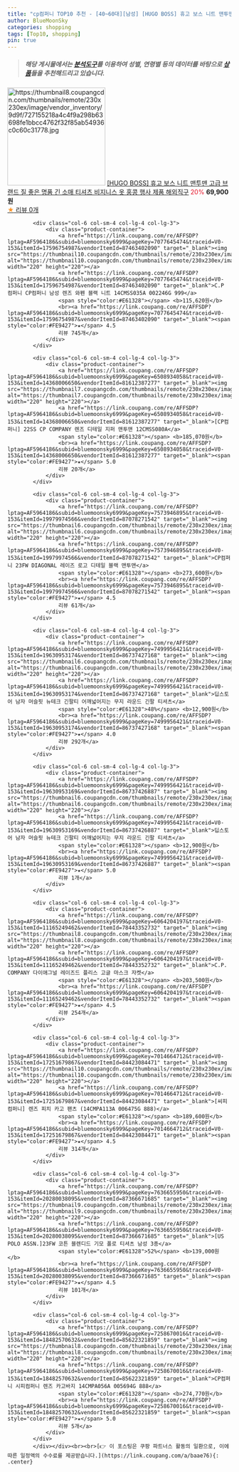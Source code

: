 ```yaml
---
title: "cp컴퍼니 TOP10 추천 - [40~60대][남성] [HUGO BOSS] 휴고 보스 니트 맨투맨 고급 브랜드 질 좋은 명품 긴 소매 티셔츠 비지니스 옷 홍콩 행사 제품 해외직구"
author: BlueMoonSky
categories: shopping
tags: [Top10, shopping]
pin: true
---
```


> ##### 해당 게시물에서는 [**분석도구**](https://itemscout.io/)를 이용하여 **성별**, **연령별** 등의 데이터를 바탕으로 [**상품**](https://link.coupang.com/a/baae76)들을 추천해드리고 있습니다.
<div class="container"><div class="row">
            <div class="col-6 col-sm-4 col-lg-4 col-lg-3">
                <div class="product-container">
                    <a href="https://link.coupang.com/re/AFFSDP?lptag=AF5964186&subid=bluemoonsky6999&pageKey=7485420844&traceid=V0-153&itemId=19562960002&vendorItemId=86670939799" target="_blank"><img src="https://thumbnail8.coupangcdn.com/thumbnails/remote/230x230ex/image/vendor_inventory/9d9f/727155218a4c4f9a298b63698fe1bbcc4762f32f85ab54936c0c60c31778.jpg" alt="https://thumbnail8.coupangcdn.com/thumbnails/remote/230x230ex/image/vendor_inventory/9d9f/727155218a4c4f9a298b63698fe1bbcc4762f32f85ab54936c0c60c31778.jpg" width="220" height="220"></a>
                    <a href="https://link.coupang.com/re/AFFSDP?lptag=AF5964186&subid=bluemoonsky6999&pageKey=7485420844&traceid=V0-153&itemId=19562960002&vendorItemId=86670939799" target="_blank">[HUGO BOSS] 휴고 보스 니트 맨투맨 고급 브랜드 질 좋은 명품 긴 소매 티셔츠 비지니스 옷 홍콩 행사 제품 해외직구</a>
                    <span style="color:#E61328">20%</span> <b>69,900원</b>
                    <br><a href="https://link.coupang.com/re/AFFSDP?lptag=AF5964186&subid=bluemoonsky6999&pageKey=7485420844&traceid=V0-153&itemId=19562960002&vendorItemId=86670939799" target="_blank"><span style="color:#FE9427">★</span> 
                    리뷰 0개</a>
                </div>
            </div>
            
            <div class="col-6 col-sm-4 col-lg-4 col-lg-3">
                <div class="product-container">
                    <a href="https://link.coupang.com/re/AFFSDP?lptag=AF5964186&subid=bluemoonsky6999&pageKey=7077645474&traceid=V0-153&itemId=17596754987&vendorItemId=87463402090" target="_blank"><img src="https://thumbnail10.coupangcdn.com/thumbnails/remote/230x230ex/image/vendor_inventory/0145/48a0b60ff5fd7346f364b6ae1e47678c573718ac5fc1882d4db2cbc9d61c.jpg" alt="https://thumbnail10.coupangcdn.com/thumbnails/remote/230x230ex/image/vendor_inventory/0145/48a0b60ff5fd7346f364b6ae1e47678c573718ac5fc1882d4db2cbc9d61c.jpg" width="220" height="220"></a>
                    <a href="https://link.coupang.com/re/AFFSDP?lptag=AF5964186&subid=bluemoonsky6999&pageKey=7077645474&traceid=V0-153&itemId=17596754987&vendorItemId=87463402090" target="_blank">C.P 컴퍼니 CP컴퍼니 남성 렌즈 와펜 블랙 니트 14CMSS035A 002246G 999</a>
                    <span style="color:#E61328"></span> <b>115,620원</b>
                    <br><a href="https://link.coupang.com/re/AFFSDP?lptag=AF5964186&subid=bluemoonsky6999&pageKey=7077645474&traceid=V0-153&itemId=17596754987&vendorItemId=87463402090" target="_blank"><span style="color:#FE9427">★</span> 4.5
                    리뷰 745개</a>
                </div>
            </div>
            
            <div class="col-6 col-sm-4 col-lg-4 col-lg-3">
                <div class="product-container">
                    <a href="https://link.coupang.com/re/AFFSDP?lptag=AF5964186&subid=bluemoonsky6999&pageKey=6508934058&traceid=V0-153&itemId=14368006650&vendorItemId=81612387277" target="_blank"><img src="https://thumbnail7.coupangcdn.com/thumbnails/remote/230x230ex/image/vendor_inventory/cb42/a8d42b08054b2e2c4add22876fa271c979663b145bc69d6c2159ffca1d25.jpg" alt="https://thumbnail7.coupangcdn.com/thumbnails/remote/230x230ex/image/vendor_inventory/cb42/a8d42b08054b2e2c4add22876fa271c979663b145bc69d6c2159ffca1d25.jpg" width="220" height="220"></a>
                    <a href="https://link.coupang.com/re/AFFSDP?lptag=AF5964186&subid=bluemoonsky6999&pageKey=6508934058&traceid=V0-153&itemId=14368006650&vendorItemId=81612387277" target="_blank">[CP컴퍼니] 22SS CP COMPANY 렌즈 디테일 지퍼 맨투맨 12CMSS080A</a>
                    <span style="color:#E61328"></span> <b>185,070원</b>
                    <br><a href="https://link.coupang.com/re/AFFSDP?lptag=AF5964186&subid=bluemoonsky6999&pageKey=6508934058&traceid=V0-153&itemId=14368006650&vendorItemId=81612387277" target="_blank"><span style="color:#FE9427">★</span> 5.0
                    리뷰 20개</a>
                </div>
            </div>
            
            <div class="col-6 col-sm-4 col-lg-4 col-lg-3">
                <div class="product-container">
                    <a href="https://link.coupang.com/re/AFFSDP?lptag=AF5964186&subid=bluemoonsky6999&pageKey=7573946895&traceid=V0-153&itemId=19979974566&vendorItemId=87078271542" target="_blank"><img src="https://thumbnail6.coupangcdn.com/thumbnails/remote/230x230ex/image/vendor_inventory/f3e2/80a474d0fdce8aed4c40e30fc9c62372a08f6ad9ab3d0a5e0f1af00fe0cf.jpg" alt="https://thumbnail6.coupangcdn.com/thumbnails/remote/230x230ex/image/vendor_inventory/f3e2/80a474d0fdce8aed4c40e30fc9c62372a08f6ad9ab3d0a5e0f1af00fe0cf.jpg" width="220" height="220"></a>
                    <a href="https://link.coupang.com/re/AFFSDP?lptag=AF5964186&subid=bluemoonsky6999&pageKey=7573946895&traceid=V0-153&itemId=19979974566&vendorItemId=87078271542" target="_blank">CP컴퍼니 23FW DIAGONAL 레이즈 로고 디테일 블랙 맨투맨</a>
                    <span style="color:#E61328"></span> <b>273,600원</b>
                    <br><a href="https://link.coupang.com/re/AFFSDP?lptag=AF5964186&subid=bluemoonsky6999&pageKey=7573946895&traceid=V0-153&itemId=19979974566&vendorItemId=87078271542" target="_blank"><span style="color:#FE9427">★</span> 4.5
                    리뷰 61개</a>
                </div>
            </div>
            
            <div class="col-6 col-sm-4 col-lg-4 col-lg-3">
                <div class="product-container">
                    <a href="https://link.coupang.com/re/AFFSDP?lptag=AF5964186&subid=bluemoonsky6999&pageKey=7499956421&traceid=V0-153&itemId=19630953174&vendorItemId=86737427168" target="_blank"><img src="https://thumbnail6.coupangcdn.com/thumbnails/remote/230x230ex/image/vendor_inventory/f6aa/6338b336ecfe6e8bca3d8c35ff67d4c7efc07bb60273cce9440160371665.JPG" alt="https://thumbnail6.coupangcdn.com/thumbnails/remote/230x230ex/image/vendor_inventory/f6aa/6338b336ecfe6e8bca3d8c35ff67d4c7efc07bb60273cce9440160371665.JPG" width="220" height="220"></a>
                    <a href="https://link.coupang.com/re/AFFSDP?lptag=AF5964186&subid=bluemoonsky6999&pageKey=7499956421&traceid=V0-153&itemId=19630953174&vendorItemId=86737427168" target="_blank">딥스토어 남자 머슬핏 뉴테크 긴팔티 어깨넓어지는 무지 라운드 긴팔 티셔츠</a>
                    <span style="color:#E61328">48%</span> <b>12,900원</b>
                    <br><a href="https://link.coupang.com/re/AFFSDP?lptag=AF5964186&subid=bluemoonsky6999&pageKey=7499956421&traceid=V0-153&itemId=19630953174&vendorItemId=86737427168" target="_blank"><span style="color:#FE9427">★</span> 4.0
                    리뷰 292개</a>
                </div>
            </div>
            
            <div class="col-6 col-sm-4 col-lg-4 col-lg-3">
                <div class="product-container">
                    <a href="https://link.coupang.com/re/AFFSDP?lptag=AF5964186&subid=bluemoonsky6999&pageKey=7499956421&traceid=V0-153&itemId=19630953169&vendorItemId=86737426887" target="_blank"><img src="https://thumbnail6.coupangcdn.com/thumbnails/remote/230x230ex/image/vendor_inventory/7caa/5f882da7132520dfbc3d48442eb9a6c57340a423bb65bce75100b976f683.JPG" alt="https://thumbnail6.coupangcdn.com/thumbnails/remote/230x230ex/image/vendor_inventory/7caa/5f882da7132520dfbc3d48442eb9a6c57340a423bb65bce75100b976f683.JPG" width="220" height="220"></a>
                    <a href="https://link.coupang.com/re/AFFSDP?lptag=AF5964186&subid=bluemoonsky6999&pageKey=7499956421&traceid=V0-153&itemId=19630953169&vendorItemId=86737426887" target="_blank">딥스토어 남자 머슬핏 뉴테크 긴팔티 어깨넓어지는 무지 라운드 긴팔 티셔츠</a>
                    <span style="color:#E61328"></span> <b>12,900원</b>
                    <br><a href="https://link.coupang.com/re/AFFSDP?lptag=AF5964186&subid=bluemoonsky6999&pageKey=7499956421&traceid=V0-153&itemId=19630953169&vendorItemId=86737426887" target="_blank"><span style="color:#FE9427">★</span> 5.0
                    리뷰 1개</a>
                </div>
            </div>
            
            <div class="col-6 col-sm-4 col-lg-4 col-lg-3">
                <div class="product-container">
                    <a href="https://link.coupang.com/re/AFFSDP?lptag=AF5964186&subid=bluemoonsky6999&pageKey=6064204197&traceid=V0-153&itemId=11165249462&vendorItemId=78443352732" target="_blank"><img src="https://thumbnail8.coupangcdn.com/thumbnails/remote/230x230ex/image/vendor_inventory/47ae/d3b1db9ae2b0341e86a5d0f6fea0454c0acb8ca8b1c73583b6c815a9bf5d.jpg" alt="https://thumbnail8.coupangcdn.com/thumbnails/remote/230x230ex/image/vendor_inventory/47ae/d3b1db9ae2b0341e86a5d0f6fea0454c0acb8ca8b1c73583b6c815a9bf5d.jpg" width="220" height="220"></a>
                    <a href="https://link.coupang.com/re/AFFSDP?lptag=AF5964186&subid=bluemoonsky6999&pageKey=6064204197&traceid=V0-153&itemId=11165249462&vendorItemId=78443352732" target="_blank">C.P. COMPANY 다이애그널 레이즈드 플리스 고글 마스크 자켓</a>
                    <span style="color:#E61328"></span> <b>203,500원</b>
                    <br><a href="https://link.coupang.com/re/AFFSDP?lptag=AF5964186&subid=bluemoonsky6999&pageKey=6064204197&traceid=V0-153&itemId=11165249462&vendorItemId=78443352732" target="_blank"><span style="color:#FE9427">★</span> 4.5
                    리뷰 254개</a>
                </div>
            </div>
            
            <div class="col-6 col-sm-4 col-lg-4 col-lg-3">
                <div class="product-container">
                    <a href="https://link.coupang.com/re/AFFSDP?lptag=AF5964186&subid=bluemoonsky6999&pageKey=7014664712&traceid=V0-153&itemId=17251679867&vendorItemId=84423084471" target="_blank"><img src="https://thumbnail10.coupangcdn.com/thumbnails/remote/230x230ex/image/vendor_inventory/85e2/2471a63ec450ef03bbcad03e0d73ae8e486527328ccf34329e495fb39420.jpg" alt="https://thumbnail10.coupangcdn.com/thumbnails/remote/230x230ex/image/vendor_inventory/85e2/2471a63ec450ef03bbcad03e0d73ae8e486527328ccf34329e495fb39420.jpg" width="220" height="220"></a>
                    <a href="https://link.coupang.com/re/AFFSDP?lptag=AF5964186&subid=bluemoonsky6999&pageKey=7014664712&traceid=V0-153&itemId=17251679867&vendorItemId=84423084471" target="_blank">[씨피컴퍼니] 렌즈 피치 카고 팬츠 (14CMPA113A 006475G 888)</a>
                    <span style="color:#E61328"></span> <b>189,600원</b>
                    <br><a href="https://link.coupang.com/re/AFFSDP?lptag=AF5964186&subid=bluemoonsky6999&pageKey=7014664712&traceid=V0-153&itemId=17251679867&vendorItemId=84423084471" target="_blank"><span style="color:#FE9427">★</span> 4.5
                    리뷰 314개</a>
                </div>
            </div>
            
            <div class="col-6 col-sm-4 col-lg-4 col-lg-3">
                <div class="product-container">
                    <a href="https://link.coupang.com/re/AFFSDP?lptag=AF5964186&subid=bluemoonsky6999&pageKey=7636655950&traceid=V0-153&itemId=20280038095&vendorItemId=87366671685" target="_blank"><img src="https://thumbnail9.coupangcdn.com/thumbnails/remote/230x230ex/image/vendor_inventory/9e64/9772326d983c03185d3cb9d134b23c7364ce19031363bd28e0f3757abff0.jpg" alt="https://thumbnail9.coupangcdn.com/thumbnails/remote/230x230ex/image/vendor_inventory/9e64/9772326d983c03185d3cb9d134b23c7364ce19031363bd28e0f3757abff0.jpg" width="220" height="220"></a>
                    <a href="https://link.coupang.com/re/AFFSDP?lptag=AF5964186&subid=bluemoonsky6999&pageKey=7636655950&traceid=V0-153&itemId=20280038095&vendorItemId=87366671685" target="_blank">[US POLO ASSN.]23FW 코튼 블렌디드 기모 폴로 티셔츠 남성 3종</a>
                    <span style="color:#E61328">52%</span> <b>139,000원</b>
                    <br><a href="https://link.coupang.com/re/AFFSDP?lptag=AF5964186&subid=bluemoonsky6999&pageKey=7636655950&traceid=V0-153&itemId=20280038095&vendorItemId=87366671685" target="_blank"><span style="color:#FE9427">★</span> 4.5
                    리뷰 101개</a>
                </div>
            </div>
            
            <div class="col-6 col-sm-4 col-lg-4 col-lg-3">
                <div class="product-container">
                    <a href="https://link.coupang.com/re/AFFSDP?lptag=AF5964186&subid=bluemoonsky6999&pageKey=7258670016&traceid=V0-153&itemId=18482570632&vendorItemId=85622321859" target="_blank"><img src="https://thumbnail8.coupangcdn.com/thumbnails/remote/230x230ex/image/vendor_inventory/d412/a0bee77f2e52e251a6cb7e1a1d1fdb05e20c0f94ee8fb8271c3e0d4d190f.jpg" alt="https://thumbnail8.coupangcdn.com/thumbnails/remote/230x230ex/image/vendor_inventory/d412/a0bee77f2e52e251a6cb7e1a1d1fdb05e20c0f94ee8fb8271c3e0d4d190f.jpg" width="220" height="220"></a>
                    <a href="https://link.coupang.com/re/AFFSDP?lptag=AF5964186&subid=bluemoonsky6999&pageKey=7258670016&traceid=V0-153&itemId=18482570632&vendorItemId=85622321859" target="_blank">CP컴퍼니 시피컴퍼니 렌즈 카고바지 14CMPA056A 005694G 888</a>
                    <span style="color:#E61328"></span> <b>274,770원</b>
                    <br><a href="https://link.coupang.com/re/AFFSDP?lptag=AF5964186&subid=bluemoonsky6999&pageKey=7258670016&traceid=V0-153&itemId=18482570632&vendorItemId=85622321859" target="_blank"><span style="color:#FE9427">★</span> 5.0
                    리뷰 5개</a>
                </div>
            </div>
            </div></div><br><br>[👉 이 포스팅은 쿠팡 파트너스 활동의 일환으로, 이에 따른 일정액의 수수료를 제공받습니다.](https://link.coupang.com/a/baae76){: .center}